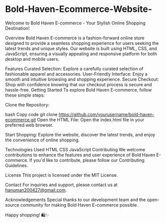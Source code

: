 # Bold-Haven-Ecommerce-Website-
Welcome to Bold Haven E-commerce - Your Stylish Online Shopping Destination!

Overview
Bold Haven E-commerce is a fashion-forward online store designed to provide a seamless shopping experience for users seeking the latest trends and unique styles. Our website is built using HTML, CSS, and JavaScript, ensuring a visually appealing and responsive platform for both desktop and mobile users.

Features
Curated Selection: Explore a carefully curated selection of fashionable apparel and accessories.
User-Friendly Interface: Enjoy a smooth and intuitive browsing and shopping experience.
Secure Checkout: Shop with confidence knowing that our checkout process is secure and hassle-free.
Getting Started
To explore Bold Haven E-commerce, follow these simple steps:

Clone the Repository:

bash
Copy code
git clone https://github.com/yourusername/bold-haven-ecommerce.git
Open the HTML File:
Open the index.html file in your preferred web browser.

Start Shopping:
Explore the website, discover the latest trends, and enjoy the convenience of online shopping.

Technologies Used
HTML
CSS
JavaScript
Contributing
We welcome contributions to enhance the features and user experience of Bold Haven E-commerce. If you'd like to contribute, please follow our Contributing Guidelines.

License
This project is licensed under the MIT License.

Contact
For inquiries and support, please contact us at hanuman200427@gmail.com.

Acknowledgements
Special thanks to our development team and the open-source community for making Bold Haven E-commerce possible.

Happy shopping! 🛍️✨
